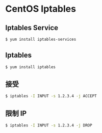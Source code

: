 # CentOS Iptables

## Iptables Service

```sh
$ yum install iptables-services
```

## Iptables

```sh
$ yum install iptables
```

## 接受

```sh
$ iptables -I INPUT -s 1.2.3.4 -j ACCEPT
```

## 限制 IP

```sh
$ iptables -I INPUT -s 1.2.3.4 -j DROP
```
